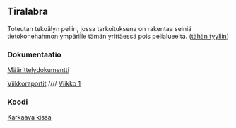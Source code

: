 ## Tiralabra

Toteutan tekoälyn peliin, jossa tarkoituksena on rakentaa seiniä tietokonehahmon ympärille tämän yrittäessä pois pelialueelta. ([tähän tyyliin](https://www.crazygames.com/game/circle-the-cat))

### Dokumentaatio

[Määrittelydokumentti](https://github.com/selsama/tiralabra/blob/master/Dokumentaatio/m%C3%A4%C3%A4ritteludokumentti.md)

[Viikkoraportit](https://github.com/selsama/tiralabra/tree/master/Dokumentaatio/viikkoraportit) //// [Viikko 1](https://github.com/selsama/tiralabra/blob/master/Dokumentaatio/viikkoraportit/viikko1.md)


### Koodi

[Karkaava kissa](https://github.com/selsama/tiralabra/tree/master/karkaavakissa)
